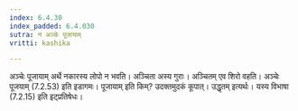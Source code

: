 ```yaml
---
index: 6.4.30
index_padded: 6.4.030
sutra: न अञ्चेः पूजायाम्
vritti: kashika

---
```

अञ्चेः पूजायाम् अर्थे नकारस्य लोपो न भवति। अञ्चिता अस्य गुराः। अञ्चितम् एव शिरो वहति। अञ्चेः पूजयाम् (7.2.53) इति इडागमः। पूजायाम् इति किम्? उदक्तमुदकं कूपात्। उद्धृतम् इत्यर्थः। यस्य विभाषा (7.2.15) इति इट्प्रतिषेधः।